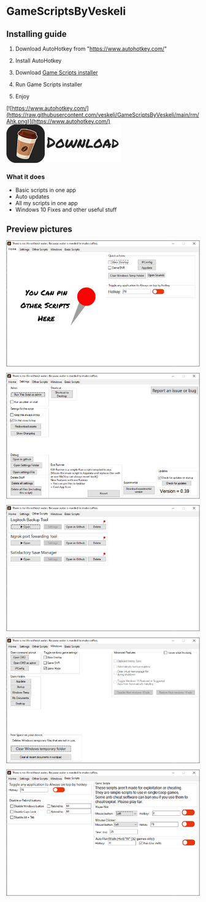 # GameScriptsByVeskeli
## Installing guide
1. Download AutoHotkey from "https://www.autohotkey.com/"

2. Install AutoHotkey

3. Download [Game Scripts installer](https://github.com/veskeli/GameScriptsByVeskeli/releases/download/0.396/GameScriptsInstaller.ahk)

4. Run Game Scripts installer

5. Enjoy

[![https://www.autohotkey.com/](https://raw.githubusercontent.com/veskeli/GameScriptsByVeskeli/main/rm/Ahk.png)](https://www.autohotkey.com/)
[![Download Latest Installer](https://raw.githubusercontent.com/veskeli/GameScriptsByVeskeli/main/rm/MyScript.png)](https://github.com/veskeli/GameScriptsByVeskeli/releases/download/0.396/GameScriptsInstaller.ahk)

### What it does
+ Basic scripts in one app
+ Auto updates
+ All my scripts in one app
+ Windows 10 Fixes and other useful stuff

## Preview pictures

![Home](https://raw.githubusercontent.com/veskeli/GameScriptsByVeskeli/main/rm/Home.png)

![Settings](https://raw.githubusercontent.com/veskeli/GameScriptsByVeskeli/main/rm/Settings.png)

![OtherScripts](https://raw.githubusercontent.com/veskeli/GameScriptsByVeskeli/main/rm/OtherScripts.png)

![Windows](https://raw.githubusercontent.com/veskeli/GameScriptsByVeskeli/main/rm/Windows.png)

![BasicScripts](https://raw.githubusercontent.com/veskeli/GameScriptsByVeskeli/main/rm/BasicScripts.png)

